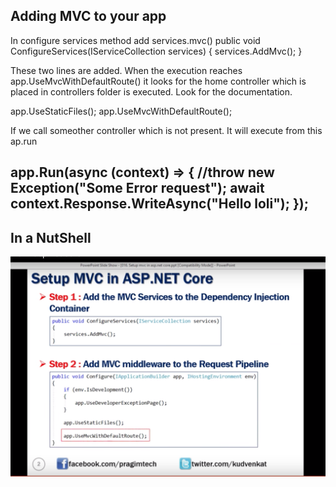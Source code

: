 ## Adding MVC to your app
In configure services method add services.mvc()
 public void ConfigureServices(IServiceCollection services)
        {
            services.AddMvc();
        }

These two lines are added. When the execution reaches app.UseMvcWithDefaultRoute() it looks for the home controller which is placed in controllers folder is executed. Look for the documentation.


 app.UseStaticFiles();
 app.UseMvcWithDefaultRoute();


If we call someother controller which is not present. It will execute from this ap.run

app.Run(async (context) =>
            {
                //throw new Exception("Some Error request");
                await context.Response.WriteAsync("Hello loli");
            });
-----------------
## In a NutShell
 ![Alt text](SS1.png) 